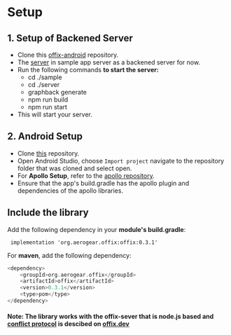# Setup

## 1. Setup of Backened Server

- Clone this [offix-android](https://github.com/aerogear/offix-android.git) repository.
- The [server]((https://github.com/aerogear/offix-android/tree/master/sample/server)) in sample app server as a backened server for now.
- Run the following commands **to start the server:**
  - cd ./sample
  - cd ./server
  - graphback generate
  - npm run build
  - npm run start
- This will start your server. 


## 2. Android Setup

- Clone [this](https://github.com/aerogear/offix-android.git) repository. 
- Open Android Studio, choose `Import project` navigate to the repository folder that was cloned and select open.
- For **Apollo Setup**, refer to the [apollo repository](https://github.com/apollographql/apollo-android).
- Ensure that the app's build.gradle has the apollo plugin and dependencies of the apollo libraries.


## Include the library 

Add the following dependency in your **module's build.gradle**:
  
  ```  implementation 'org.aerogear.offix:offix:0.3.1' ```

For **maven**, add the following dependency: <br/> 

```kotlin
<dependency>
	<groupId>org.aerogear.offix</groupId>
	<artifactId>offix</artifactId>
	<version>0.3.1</version>
	<type>pom</type>
</dependency>
```


#### Note: The library works with the offix-sever that is node.js based and [conflict protocol](https://offix.dev/#/ref-conflict-server?id=structure-of-the-conflict-error) is descibed on [offix.dev](https://offix.dev/)
